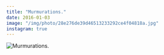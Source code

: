 ```yaml
---
title: "Murmurations."
date: 2016-01-03
image: "/img/photo/28e276de39d46513233292ce4f04818a.jpg"
instagram: true
---
```


![Murmurations.](/img/photo/28e276de39d46513233292ce4f04818a.jpg)
